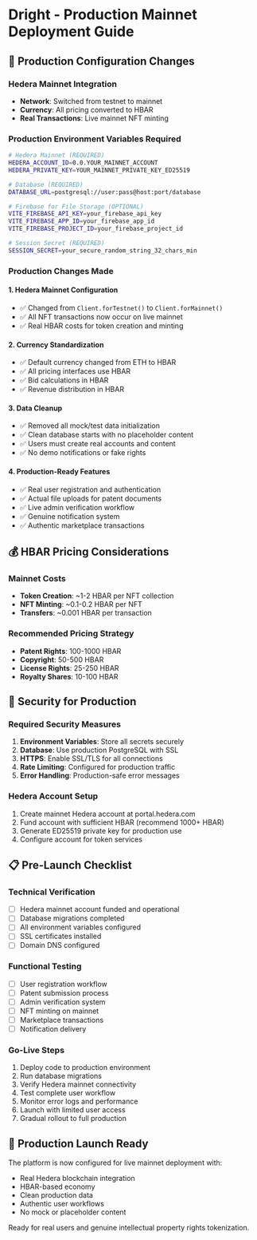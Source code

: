 # Dright - Production Mainnet Deployment Guide

## 🚀 Production Configuration Changes

### Hedera Mainnet Integration
- **Network**: Switched from testnet to mainnet
- **Currency**: All pricing converted to HBAR
- **Real Transactions**: Live mainnet NFT minting

### Production Environment Variables Required
```bash
# Hedera Mainnet (REQUIRED)
HEDERA_ACCOUNT_ID=0.0.YOUR_MAINNET_ACCOUNT
HEDERA_PRIVATE_KEY=YOUR_MAINNET_PRIVATE_KEY_ED25519

# Database (REQUIRED)
DATABASE_URL=postgresql://user:pass@host:port/database

# Firebase for File Storage (OPTIONAL)
VITE_FIREBASE_API_KEY=your_firebase_api_key
VITE_FIREBASE_APP_ID=your_firebase_app_id
VITE_FIREBASE_PROJECT_ID=your_firebase_project_id

# Session Secret (REQUIRED)
SESSION_SECRET=your_secure_random_string_32_chars_min
```

### Production Changes Made

#### 1. Hedera Mainnet Configuration
- ✅ Changed from `Client.forTestnet()` to `Client.forMainnet()`
- ✅ All NFT transactions now occur on live mainnet
- ✅ Real HBAR costs for token creation and minting

#### 2. Currency Standardization
- ✅ Default currency changed from ETH to HBAR
- ✅ All pricing interfaces use HBAR
- ✅ Bid calculations in HBAR
- ✅ Revenue distribution in HBAR

#### 3. Data Cleanup
- ✅ Removed all mock/test data initialization
- ✅ Clean database starts with no placeholder content
- ✅ Users must create real accounts and content
- ✅ No demo notifications or fake rights

#### 4. Production-Ready Features
- ✅ Real user registration and authentication
- ✅ Actual file uploads for patent documents
- ✅ Live admin verification workflow
- ✅ Genuine notification system
- ✅ Authentic marketplace transactions

## 💰 HBAR Pricing Considerations

### Mainnet Costs
- **Token Creation**: ~1-2 HBAR per NFT collection
- **NFT Minting**: ~0.1-0.2 HBAR per NFT
- **Transfers**: ~0.001 HBAR per transaction

### Recommended Pricing Strategy
- **Patent Rights**: 100-1000 HBAR
- **Copyright**: 50-500 HBAR  
- **License Rights**: 25-250 HBAR
- **Royalty Shares**: 10-100 HBAR

## 🔐 Security for Production

### Required Security Measures
1. **Environment Variables**: Store all secrets securely
2. **Database**: Use production PostgreSQL with SSL
3. **HTTPS**: Enable SSL/TLS for all connections
4. **Rate Limiting**: Configured for production traffic
5. **Error Handling**: Production-safe error messages

### Hedera Account Setup
1. Create mainnet Hedera account at portal.hedera.com
2. Fund account with sufficient HBAR (recommend 1000+ HBAR)
3. Generate ED25519 private key for production use
4. Configure account for token services

## 📋 Pre-Launch Checklist

### Technical Verification
- [ ] Hedera mainnet account funded and operational
- [ ] Database migrations completed
- [ ] All environment variables configured
- [ ] SSL certificates installed
- [ ] Domain DNS configured

### Functional Testing
- [ ] User registration workflow
- [ ] Patent submission process
- [ ] Admin verification system
- [ ] NFT minting on mainnet
- [ ] Marketplace transactions
- [ ] Notification delivery

### Go-Live Steps
1. Deploy code to production environment
2. Run database migrations
3. Verify Hedera mainnet connectivity
4. Test complete user workflow
5. Monitor error logs and performance
6. Launch with limited user access
7. Gradual rollout to full production

## 🎯 Production Launch Ready

The platform is now configured for live mainnet deployment with:
- Real Hedera blockchain integration
- HBAR-based economy
- Clean production data
- Authentic user workflows
- No mock or placeholder content

Ready for real users and genuine intellectual property rights tokenization.